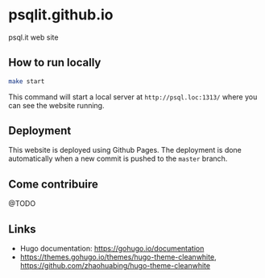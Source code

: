 # psqlit.github.io

psql.it web site

## How to run locally

```bash
make start
```

This command will start a local server at `http://psql.loc:1313/` where you can see the website running.

## Deployment

This website is deployed using Github Pages. The deployment is done automatically when a new commit is pushed to the `master` branch.

## Come contribuire

@TODO

## Links

- Hugo documentation: https://gohugo.io/documentation
- https://themes.gohugo.io/themes/hugo-theme-cleanwhite, https://github.com/zhaohuabing/hugo-theme-cleanwhite
